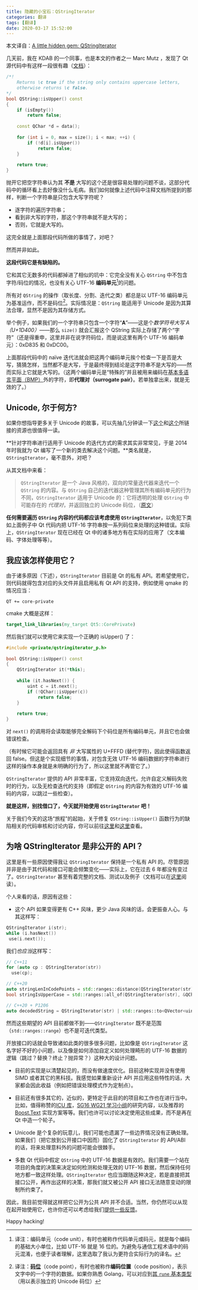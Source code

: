 ```yaml
---
title: 隐藏的小宝石：QStringIterator
categories: 翻译
tags: [翻译]
date: 2020-03-17 15:52:00
---
```


本文译自：[A little hidden gem: QStringIterator](https://www.kdab.com/a-little-hidden-gem-qstringiterator/)

几天前，我在 KDAB 的一个同事，也是本文的作者之一 Marc Mutz ，发现了 Qt 源代码中有这样一段很有趣（[文档](https://doc.qt.io/qt-5/qstring.html#isUpper)）：

``` cpp
/*!
    Returns \c true if the string only contains uppercase letters,
    otherwise returns \c false.
*/
bool QString::isUpper() const
{
    if (isEmpty())
        return false;
 
    const QChar *d = data();
 
    for (int i = 0, max = size(); i < max; ++i) {
        if (!d[i].isUpper())
            return false;
    }
 
    return true;
}
```

抛开它把空字符串认为其 **不是** 大写的这个还是很容易处理的问题不谈，这部分代码中的循环看上去好像没什么毛病。我们如何就像上述代码中注释文档所提到的那样，判断一个字符串是只包含大写字符呢？

 - 逐字符的遍历字符串；
 - 看到非大写的字符，那这个字符串就不是大写的；
 - 否则，它就是大写的。

这完全就是上面那段代码所做的事情了，对吧？

然而并非如此。

**这段代码它是有缺陷的。**

它和其它无数多的代码都掉进了相似的坑中：它完全没有关心 `QString` 中不包含字符/码位的情况，也没有关心 UTF-16 **编码单元**[^1]的问题。

[^1]: 译注：编码单元（code unit），有时也被称作代码单元或码元，就是每个编码的基础大小单位，比如 UTF-16 就是 16 位的。为避免与通信工程术语中的码元混淆，也便于读者理解，这里选取了我认为更符合实际行为的译名。

所有对 `QString` 的操作（取长度、分割、迭代之类）都总是以 UTF-16 编码单元为基准运作，而不是码位[^2]。实际情况是：`QString` 能适用于 Unicode 是因为其算法合理，显然不是因为其存储方式。

[^2]: 译注：[**码位**](https://en.wikipedia.org/wiki/Code_point)（code point），有时也被称作**编码位置**（code position），表示文字中的一个字符的数据。如果你熟悉 Golang，可以对应到[其 `rune` 基本类型](https://golang.org/doc/go1#rune)（用以表示独立的 Unicode 码位）

举个例子，如果我们的一个字符串只包含一个字符“𝐀”——这是个*数学符号大写 A（U+1D400）*——那么 `size()` 就会汇报这个 QString 实际上存储了两个“字符”（还是得重申，这里并非在说字符码位，而是说这里有两个 UTF-16 编码单元）：0xD835 和 0xDC00。

上面那段代码中的 naïve 迭代法就会把这两个编码单元挨个检查一下是否是大写，猜猜怎样，当然都不是大写，于是最终得到结论是这字符串不是大写的——然而实际上它就是大写的。（这两个编码单元是“特殊的”并且被用来编码在[基本多语言平面（BMP）](https://zh.wikipedia.org/wiki/Unicode%E5%AD%97%E7%AC%A6%E5%B9%B3%E9%9D%A2%E6%98%A0%E5%B0%84#%E5%9F%BA%E6%9C%AC%E5%A4%9A%E6%96%87%E7%A7%8D%E5%B9%B3%E9%9D%A2)外的字符，即**代理对（surrogate pair）**。若单独拿出来，就是无效的了。）

## Unicode, 尔于何方?

如果你想指导更多关于 Unicode 的故事，可以先抽几分钟读一下[这个](https://www.joelonsoftware.com/2003/10/08/the-absolute-minimum-every-software-developer-absolutely-positively-must-know-about-unicode-and-character-sets-no-excuses/)和[这个](http://utf8everywhere.org/)所链接的资源也很值得一读。

**针对字符串进行适用于 Unicode 的迭代方式的需求其实非常常见，于是 2014 年时我就为 Qt 编写了一个新的类去解决这个问题。**类名就是，`QStringIterator`，毫不意外，对吧？

从其文档中来看：

> `QStringIterator` 是一个 Java 风格的，双向的常量迭代器来迭代一个 `QString` 的内容。与 `QString` 自己的迭代器这种管理其所有编码单元的行为不同，`QStringIterator` 适用于 Unicode 的：它将透明的处理 `QString` 中可能存在的 *代理对*，并返回独立的 Unicode 码位，（[原文](https://github.com/qt/qtbase/blob/5.11/src/corelib/tools/qstringiterator.qdoc)）

**任何需要遍历 `QString` 内容的代码都应该考虑使用 `QStringIterator`**，以免犯下类如上面例子中 Qt 代码内把 UTF-16 字符串按一系列码位来处理的这种错误。实际上，`QStringIterator` 现在已经在 Qt 中的诸多地方有在实际的应用了（文本编码、字体处理等等）。

## 我应该怎样使用它？

由于诸多原因（下述），`QStringIterator` 目前是 Qt 的私有 API。若希望使用它，则代码就得包含对应的头文件并且启用私有 Qt API 的支持，例如使用 qmake 的情况应当：

``` qmake
QT += core-private
```

cmake 大概是这样：

``` cmake
target_link_libraries(my_target Qt5::CorePrivate)
```

然后我们就可以使用它来实现一个正确的 isUpper() 了：

``` cpp
#include <private/qstringiterator_p.h>
 
bool QString::isUpper() const
{
    QStringIterator it(*this);
  
    while (it.hasNext()) {
        uint c = it.next();
        if (!QChar::isUpper(c))
            return false;
    }
 
    return true;
}
```

对 `next()` 的调用将会读取能够完全解码下个码位是所有编码单元，并且它也会做错误检查。

（有时候它可能会返回具有 *非* 大写属性的 U+FFFD (替代字符)，因此使得函数返回 false。但这是个实现细节的事情，对包含无效 UTF-16 编码数据的字符串进行这样的操作本身就是未明确的行为了，所以这里就不再管它了。）

`QStringIterator` 提供的 API 非常丰富，它支持双向迭代，允许自定义解码失败时的行为，以及无检查迭代的支持（即假定 `QString` 的内容为有效的 UTF-16 编码的内容，以跳过一些检查）。

**就是这样，别找借口了，今天就开始使用 `QStringIterator` 吧！**

关于我们今天的这场“旅程”的起始，关于修复 `QString::isUpper()` 函数行为的缺陷相关的代码审核和讨论内容，你可以前往[这里](https://codereview.qt-project.org/c/qt/qtbase/+/284810)和[这里](https://codereview.qt-project.org/c/qt/qtbase/+/284678)查看。

## 为啥 QStringIterator 是非公开的 API？

这里是有一些原因使得我让 `QStringIterator` 保持是一个私有 API 的。尽管原因并非是由于其代码和接口可能会频繁变化——实际上，它在过去 6 年都没有变过了。`QStringIterator` 甚至有着完整的文档、测试以及例子（文档可以在[这里](https://github.com/qt/qtbase/blob/5.11/src/corelib/tools/qstringiterator.qdoc)阅读）。

个人来看的话，原因有这些：

 - 这个 API 如果变得更有 C++ 风味，更少 Java 风味的话，会更振奋人心。与其这样写：
 ``` cpp
QStringIterator i(str);
while (i.hasNext())
  use(i.next());
 ```
 我们*也应当*这样写：
 ``` cpp
 // C++11
 for (auto cp : QStringIterator(str))
   use(cp);
 
 // C++20
 auto stringLenInCodePoints = std::ranges::distance(QStringIterator(str));
 bool stringIsUpperCase = std::ranges::all_of(QStringIterator(str), &QChar::isUpper);
 
 // C++20 + P1206
 auto decodedString = QStringIterator(str) | std::ranges::to<QVector<uint>>;
 ```

 然而这些期望的 API 目前都做不到——`QStringIterator` 既不是范围（`std::ranges::range`）也不是可迭代类型。

 开放接口的话就会导致诸如此类的很多很多问题，比如像是 `QStringIterator` 这名字好不好的小问题，以及像是如何添加自定义如何处理畸形的 UTF-16 数据的逻辑（跳过？替换？终止？抛异常？）这种大的设计问题。
 
 - 目前的实现是以清楚起见的，而没有做速度优化。目前这种实现并没有使用 SIMD 或者其它的黑科技。我感觉如果重新设计 API 并应用这些特性的话，大家都会因此收益（例如把错误处理模式作为定制点）。
 
 - 目前还有很多其它的，近似的，更特定于此目的的项目和工作也在进行当中。比如，值得称赞的[ICU 库](http://site.icu-project.org/home)，[SG16 WG21 学习小组](https://github.com/sg16-unicode/sg16)的研究内容，以及推荐的 [Boost.Text](https://github.com/tzlaine/text) 实现方案等等。我们也许可以讨论决定使用这些成果，而不是再在 Qt 中造一个轮子。
 
 - Unicode 是个复杂的玩意儿，我们可能也遗漏了一些边界情况没有正确处理。如果我们（把它放到公开接口中因而）固化了 `QStringIterator` 的 API/ABI 的话，将来处理意料外的问题可能会很棘手。
 
 - 多数 Qt 代码中假定 `QString` 中的 UTF-16 数据是有效的。我们需要一个站在项目的角度的决策来决定如何检测和处理无效的 UTF-16 数据，然后保持任何地方都一致这样处理。`QStringIterator` 也应当跟随这种决定，若是直接把其接口公开，再作出这样的决策，那我们就又被公开 API 接口无法随意变动的限制所约束了。

因此，我目前觉得就这样把它公开为公共 API 并不合适。当然，你仍然可以从现在起开始使用它，也许你还可以考虑给我们[提供一些反馈](https://www.qt.io/contribute-to-qt)。

Happy hacking!
